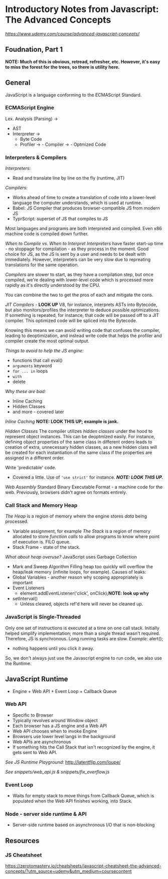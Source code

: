 # Introductory Notes from Javascript: The Advanced Concepts
 *https://www.udemy.com/course/advanced-javascript-concepts/*

## Foudnation, Part 1
**NOTE: Much of this is obvious, retread, refresher, etc. However, it's easy to miss the forest for the trees, so there is utility here.**

## General
JavaScript is a language conforming to the ECMAScript Standard.

### ECMAScript Engine
Lex. Analysis (Parsing) ->
- AST
- Interpreter ->
    - Byte Code
    - Profiler ->
          - Compiler ->
             - Optmized Code

### Interpreters & Compilers
*Interpreters:*
- Read and translate line by line on the fly (runtime, JIT)

*Compilers:*
- Works ahead of time to create a translation of code into a lower-level language the computer understands, which is used at runtime.
- Babel: JS Compiler that produces browser-compatible JS from modern JS
- TyprScript: superset of JS that compiles to JS

Most languages and programs are both interpreted and compiled. Even x86 machine code is compiled down further.

*When to Compile vs. When to Interpret*
*Interpreters* have faster start-up time - no stoppage for compilation - as they process in the moment.
Good choice for JS, as the JS is sent by a user and needs to be dealt with immediately.
However, interpreters can be very slow due to repreating translations for the same operation.

*Compilers* are slower to start, as they have a compilation step, but once compiled, we're dealing with lower-level code which is processed more rapidly as it's directly understood by the CPU.

You can combine the two to get the pros of each and mitigate the cons.

*JIT Compilers* - **LOOK UP**
V8, for instance, interprets ASTs into Bytecode, but also monitors/profiles the interpreter to deduce possible optimizations. If something is repeated, for instance, that code will be passed off to a JIT compiler. This optimized code will be spliced into the Bytecode.

Knowing this means we can avoid writing code that confuses the compiler, leading to deoptimization, and instead write code that helps the profiler and compiler create the most optimal output.

*Things to avoid to help the JS engine:*
  - functions that call eval()
  - `arguments` keyword
  - `for ... in` loops
  - `with`
  - delete

*Why these are bad:*
  - Inline Caching
  - Hidden Classes
  - and more - covered later

*Inline Caching*
**NOTE: LOOK THIS UP; example is jank.**

*Hidden Classes*
The compiler utilizes *hidden classes* under the hood to represent object instances.
This can be deoptmized easily. For instance, defining object properties of the same class in different orders leads to creation of extra, unnecessary hidden classes, as a new hidden class will be created for each instantiation of the same class if the properties are assigned in a different order.

Write 'predictable' code.
- Covered a little. Use of `'use strict'` for instance.
***NOTE: LOOK THIS UP.***

*Web Assembly*
Standard Binary Executable Format - a machine code for the web. Previously, browsers didn't agree on formats entirely.

### Call Stack and Memory Heap
*The Heap* is a region of memory where the engine stores *data* being processed.
- Variable assignment, for example
*The Stack* is a region of memory allocated to store *function calls* to allow programs to know where point of execution is. FILO queue.
- Stack Frame - state of the stack.

*What about heap overuse?*
JavaScript uses Garbage Collection
- Mark and Sweep Algorithm
Filling heap too quickly will overflow the heap/leak memory (infinite loops, for example).
Causes of leaks:
- Global Variables - another reason why scoping appropriately is important
- Event Listeners
  - element.addEventListener('click', onClick);**NOTE: look up why**
- setInterval()
  - Unless cleared, objects ref'd here will never be cleaned up.

### JavaScript is Single-Threaded
Only one set of instructions is executed at a time on one call stack.
Initially helped simplify implementation; more than a single thread wasn't required.
Therefore, JS is synchronous. Long running tasks are slow.
*Example:* alert();
- nothing happens until you click it away.

So, we don't always just use the Javascript engine to run code, we also use the Runtime.

## JavaScript Runtime
- Engine + Web API + Event Loop + Callback Queue

### Web API
- Specific to Browser
- Typically revolves around Window object
- Each browser has a JS engine and a Web API
- Web API chooses when to invoke Engine
- Browsers use lower level langs in the background
- Web APIs are asynchronous
- If something hits the Call Stack that isn't recognized by the engine, it gets sent to Web API.

*See JS Runtime Playground:*
http://latentflip.com/loupe/

*See snippets/web_api.js & snippets/fix_overflow.js*

### Event Loop
- Waits for empty stack to move things from Callback Queue, which is populated when the Web API finishes working, into Stack.

### Node - server side runtime & API
- Server-side runtime based on asynchronous I/O that is non-blocking

## Resources
### JS Cheatsheet
https://zerotomastery.io/cheatsheets/javascript-cheatsheet-the-advanced-concepts/?utm_source=udemy&utm_medium=coursecontent
